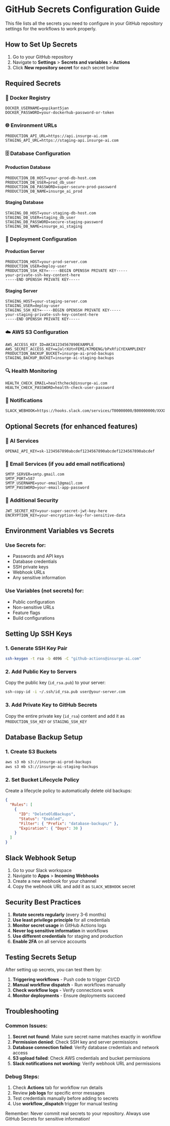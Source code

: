 # GitHub Secrets Configuration Guide

This file lists all the secrets you need to configure in your GitHub repository settings for the workflows to work properly.

## How to Set Up Secrets

1. Go to your GitHub repository
2. Navigate to **Settings** > **Secrets and variables** > **Actions**
3. Click **New repository secret** for each secret below

## Required Secrets

### 🐳 Docker Registry

```
DOCKER_USERNAME=gopikant5jan
DOCKER_PASSWORD=your-dockerhub-password-or-token
```

### 🌐 Environment URLs

```
PRODUCTION_API_URL=https://api.insurge-ai.com
STAGING_API_URL=https://staging-api.insurge-ai.com
```

### 🗄️ Database Configuration

#### Production Database

```
PRODUCTION_DB_HOST=your-prod-db-host.com
PRODUCTION_DB_USER=prod_db_user
PRODUCTION_DB_PASSWORD=super-secure-prod-password
PRODUCTION_DB_NAME=insurge_ai_prod
```

#### Staging Database

```
STAGING_DB_HOST=your-staging-db-host.com
STAGING_DB_USER=staging_db_user
STAGING_DB_PASSWORD=secure-staging-password
STAGING_DB_NAME=insurge_ai_staging
```

### 🚀 Deployment Configuration

#### Production Server

```
PRODUCTION_HOST=your-prod-server.com
PRODUCTION_USER=deploy-user
PRODUCTION_SSH_KEY=-----BEGIN OPENSSH PRIVATE KEY-----
your-private-ssh-key-content-here
-----END OPENSSH PRIVATE KEY-----
```

#### Staging Server

```
STAGING_HOST=your-staging-server.com
STAGING_USER=deploy-user
STAGING_SSH_KEY=-----BEGIN OPENSSH PRIVATE KEY-----
your-staging-private-ssh-key-content-here
-----END OPENSSH PRIVATE KEY-----
```

### ☁️ AWS S3 Configuration

```
AWS_ACCESS_KEY_ID=AKIA1234567890EXAMPLE
AWS_SECRET_ACCESS_KEY=wJalrXUtnFEMI/K7MDENG/bPxRfiCYEXAMPLEKEY
PRODUCTION_BACKUP_BUCKET=insurge-ai-prod-backups
STAGING_BACKUP_BUCKET=insurge-ai-staging-backups
```

### 🔍 Health Monitoring

```
HEALTH_CHECK_EMAIL=healthcheck@insurge-ai.com
HEALTH_CHECK_PASSWORD=health-check-user-password
```

### 📢 Notifications

```
SLACK_WEBHOOK=https://hooks.slack.com/services/T00000000/B00000000/XXXXXXXXXXXXXXXXXXXXXXXX
```

## Optional Secrets (for enhanced features)

### 🤖 AI Services

```
OPENAI_API_KEY=sk-1234567890abcdef1234567890abcdef1234567890abcdef
```

### 📧 Email Services (if you add email notifications)

```
SMTP_SERVER=smtp.gmail.com
SMTP_PORT=587
SMTP_USERNAME=your-email@gmail.com
SMTP_PASSWORD=your-email-app-password
```

### 🔐 Additional Security

```
JWT_SECRET_KEY=your-super-secret-jwt-key-here
ENCRYPTION_KEY=your-encryption-key-for-sensitive-data
```

## Environment Variables vs Secrets

### Use **Secrets** for:

- Passwords and API keys
- Database credentials
- SSH private keys
- Webhook URLs
- Any sensitive information

### Use **Variables** (not secrets) for:

- Public configuration
- Non-sensitive URLs
- Feature flags
- Build configurations

## Setting Up SSH Keys

### 1. Generate SSH Key Pair

```bash
ssh-keygen -t rsa -b 4096 -C "github-actions@insurge-ai.com"
```

### 2. Add Public Key to Servers

Copy the public key (`id_rsa.pub`) to your server:

```bash
ssh-copy-id -i ~/.ssh/id_rsa.pub user@your-server.com
```

### 3. Add Private Key to GitHub Secrets

Copy the entire private key (`id_rsa`) content and add it as `PRODUCTION_SSH_KEY` or `STAGING_SSH_KEY`

## Database Backup Setup

### 1. Create S3 Buckets

```bash
aws s3 mb s3://insurge-ai-prod-backups
aws s3 mb s3://insurge-ai-staging-backups
```

### 2. Set Bucket Lifecycle Policy

Create a lifecycle policy to automatically delete old backups:

```json
{
  "Rules": [
    {
      "ID": "DeleteOldBackups",
      "Status": "Enabled",
      "Filter": { "Prefix": "database-backups/" },
      "Expiration": { "Days": 30 }
    }
  ]
}
```

## Slack Webhook Setup

1. Go to your Slack workspace
2. Navigate to **Apps** > **Incoming Webhooks**
3. Create a new webhook for your channel
4. Copy the webhook URL and add it as `SLACK_WEBHOOK` secret

## Security Best Practices

1. **Rotate secrets regularly** (every 3-6 months)
2. **Use least privilege principle** for all credentials
3. **Monitor secret usage** in GitHub Actions logs
4. **Never log sensitive information** in workflows
5. **Use different credentials** for staging and production
6. **Enable 2FA** on all service accounts

## Testing Secrets Setup

After setting up secrets, you can test them by:

1. **Triggering workflows** - Push code to trigger CI/CD
2. **Manual workflow dispatch** - Run workflows manually
3. **Check workflow logs** - Verify connections work
4. **Monitor deployments** - Ensure deployments succeed

## Troubleshooting

### Common Issues:

1. **Secret not found**: Make sure secret name matches exactly in workflow
2. **Permission denied**: Check SSH key and server permissions
3. **Database connection failed**: Verify database credentials and network access
4. **S3 upload failed**: Check AWS credentials and bucket permissions
5. **Slack notifications not working**: Verify webhook URL and permissions

### Debug Steps:

1. Check **Actions** tab for workflow run details
2. Review **job logs** for specific error messages
3. Test credentials manually before adding to secrets
4. Use **workflow_dispatch** trigger for manual testing

Remember: Never commit real secrets to your repository. Always use GitHub Secrets for sensitive information!
